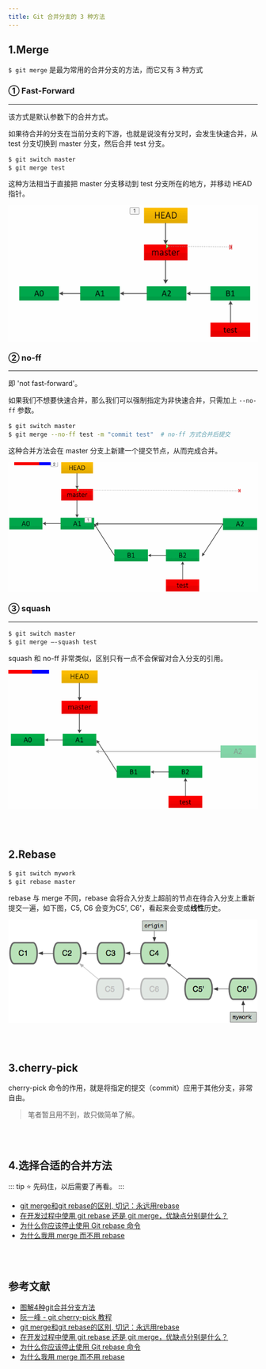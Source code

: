 ```yaml
---
title: Git 合并分支的 3 种方法
---
```


## 1.Merge

`$ git merge` 是最为常用的合并分支的方法，而它又有 3 种方式

### ① Fast-Forward

---

该方式是默认参数下的合并方式。

如果待合并的分支在当前分支的下游，也就是说没有分叉时，会发生快速合并，从 test 分支切换到 master 分支，然后合并 test 分支。

``` bash
$ git switch master
$ git merge test
```

这种方法相当于直接把 master 分支移动到 test 分支所在的地方，并移动 HEAD 指针。

<center><img src='./figures/30-merge-ff.gif' align='center'></img></center>

### ② no-ff

---

即 'not fast-forward'。

如果我们不想要快速合并，那么我们可以强制指定为非快速合并，只需加上 `--no-ff` 参数。

``` bash
$ git switch master
$ git merge --no-ff test -m "commit test"  # no-ff 方式合并后提交
```

这种合并方法会在 master 分支上新建一个提交节点，从而完成合并。

<center><img src='./figures/30-merge-noff.gif' align='center'></img></center>

### ③ squash

---

``` bash
$ git switch master
$ git merge –-squash test
```

squash 和 no-ff 非常类似，区别只有一点不会保留对合入分支的引用。

<center><img src='./figures/30-merge-squash.gif' align='center'></img></center>

<br></br>

## 2.Rebase

``` bash
$ git switch mywork
$ git rebase master
```

rebase 与 merge 不同，rebase 会将合入分支上超前的节点在待合入分支上重新提交一遍，如下图，C5, C6 会变为C5', C6'，看起来会变成**线性**历史。

<center><img src='./figures/3-7-rebase.png' align='center'></img></center>

<br></br>

## 3.cherry-pick

cherry-pick 命令的作用，就是将指定的提交（commit）应用于其他分支，非常自由。

> 笔者暂且用不到，故只做简单了解。

<br></br>

## 4.选择合适的合并方法

::: tip
:star: 先码住，以后需要了再看。
:::

- [git merge和git rebase的区别, 切记：永远用rebase](https://zhuanlan.zhihu.com/p/75499871)
- [在开发过程中使用 git rebase 还是 git merge，优缺点分别是什么？](https://www.zhihu.com/question/36509119)
- [为什么你应该停止使用 Git rebase 命令](https://zhuanlan.zhihu.com/p/29682134)
- [为什么我用 merge 而不用 rebase](https://zhuanlan.zhihu.com/p/32097637)

<br></br>

## 参考文献

- [图解4种git合并分支方法](https://yanhaijing.com/git/2017/07/14/four-method-for-git-merge/)
- [阮一峰 - git cherry-pick 教程](https://ruanyifeng.com/blog/2020/04/git-cherry-pick.html)
- [git merge和git rebase的区别, 切记：永远用rebase](https://zhuanlan.zhihu.com/p/75499871)
- [在开发过程中使用 git rebase 还是 git merge，优缺点分别是什么？](https://www.zhihu.com/question/36509119)
- [为什么你应该停止使用 Git rebase 命令](https://zhuanlan.zhihu.com/p/29682134)
- [为什么我用 merge 而不用 rebase](https://zhuanlan.zhihu.com/p/32097637)
